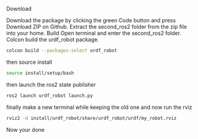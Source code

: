 Download

Download the package by clicking the green Code button and press Download ZIP on Github. Extract the second_ros2 folder from the zip file into your home.
Build
Open terminal and enter the second_ros2 folder. Colcon build the urdf_robot package.

```bash
colcon build --packages-select urdf_robot
```

then source install

```bash
source install/setup/bash
```

then launch the ros2 state publisher

```bash
ros2 launch urdf_robot launch.py
```

finally make a new terminal while keeping the old one and now run the rviz

```bash
rviz2 -d install/urdf_robot/share/urdf_robot/urdf/my_robot.rviz
```
Now your done
